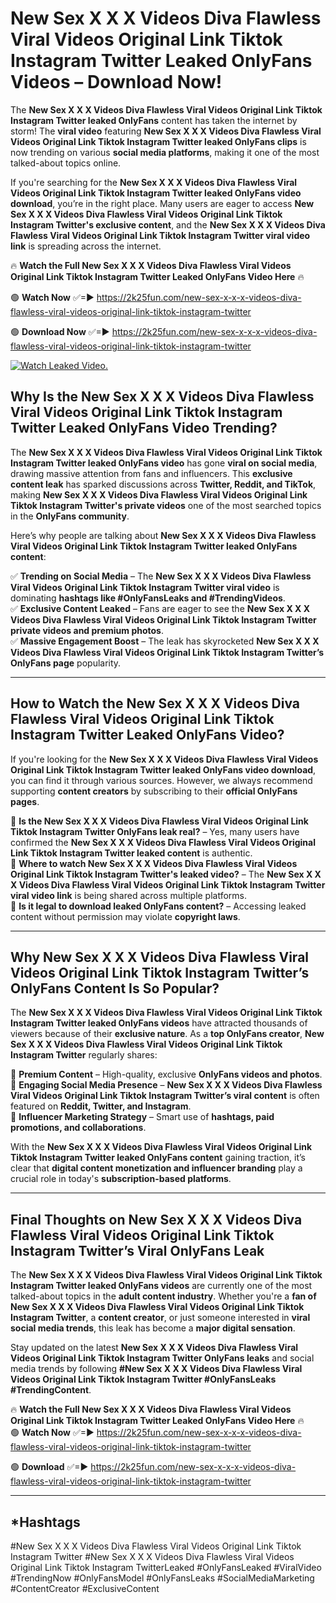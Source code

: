 # New Sex X X X Videos Diva Flawless Viral Videos Original Link Tiktok Instagram Twitter Leaked OnlyFans Videos – Download Now!

The **New Sex X X X Videos Diva Flawless Viral Videos Original Link Tiktok Instagram Twitter leaked OnlyFans** content has taken the internet by storm! The **viral video** featuring **New Sex X X X Videos Diva Flawless Viral Videos Original Link Tiktok Instagram Twitter leaked OnlyFans clips** is now trending on various **social media platforms**, making it one of the most talked-about topics online.  

If you're searching for the **New Sex X X X Videos Diva Flawless Viral Videos Original Link Tiktok Instagram Twitter leaked OnlyFans video download**, you’re in the right place. Many users are eager to access **New Sex X X X Videos Diva Flawless Viral Videos Original Link Tiktok Instagram Twitter's exclusive content**, and the **New Sex X X X Videos Diva Flawless Viral Videos Original Link Tiktok Instagram Twitter viral video link** is spreading across the internet.  

🔥 **Watch the Full New Sex X X X Videos Diva Flawless Viral Videos Original Link Tiktok Instagram Twitter Leaked OnlyFans Video Here** 🔥  

🟢 **Watch Now** ✅=► https://2k25fun.com/new-sex-x-x-x-videos-diva-flawless-viral-videos-original-link-tiktok-instagram-twitter

🟢 **Download Now** ✅=► https://2k25fun.com/new-sex-x-x-x-videos-diva-flawless-viral-videos-original-link-tiktok-instagram-twitter

[![Watch Leaked Video.](https://miro.medium.com/v2/resize:fit:828/format:webp/1*cilzJN44JGOrTw9NJCrNHA.gif "Watch Leaked Video")](https://2k25fun.com/new-sex-x-x-x-videos-diva-flawless-viral-videos-original-link-tiktok-instagram-twitter)

## **Why Is the New Sex X X X Videos Diva Flawless Viral Videos Original Link Tiktok Instagram Twitter Leaked OnlyFans Video Trending?**  

The **New Sex X X X Videos Diva Flawless Viral Videos Original Link Tiktok Instagram Twitter leaked OnlyFans video** has gone **viral on social media**, drawing massive attention from fans and influencers. This **exclusive content leak** has sparked discussions across **Twitter, Reddit, and TikTok**, making **New Sex X X X Videos Diva Flawless Viral Videos Original Link Tiktok Instagram Twitter's private videos** one of the most searched topics in the **OnlyFans community**.  

Here’s why people are talking about **New Sex X X X Videos Diva Flawless Viral Videos Original Link Tiktok Instagram Twitter leaked OnlyFans content**:  

✅ **Trending on Social Media** – The **New Sex X X X Videos Diva Flawless Viral Videos Original Link Tiktok Instagram Twitter viral video** is dominating **hashtags like #OnlyFansLeaks and #TrendingVideos**.  
✅ **Exclusive Content Leaked** – Fans are eager to see the **New Sex X X X Videos Diva Flawless Viral Videos Original Link Tiktok Instagram Twitter private videos and premium photos**.  
✅ **Massive Engagement Boost** – The leak has skyrocketed **New Sex X X X Videos Diva Flawless Viral Videos Original Link Tiktok Instagram Twitter’s OnlyFans page** popularity.  

---

## **How to Watch the New Sex X X X Videos Diva Flawless Viral Videos Original Link Tiktok Instagram Twitter Leaked OnlyFans Video?**  

If you're looking for the **New Sex X X X Videos Diva Flawless Viral Videos Original Link Tiktok Instagram Twitter leaked OnlyFans video download**, you can find it through various sources. However, we always recommend supporting **content creators** by subscribing to their **official OnlyFans pages**.  

🔹 **Is the New Sex X X X Videos Diva Flawless Viral Videos Original Link Tiktok Instagram Twitter OnlyFans leak real?** – Yes, many users have confirmed the **New Sex X X X Videos Diva Flawless Viral Videos Original Link Tiktok Instagram Twitter leaked content** is authentic.  
🔹 **Where to watch New Sex X X X Videos Diva Flawless Viral Videos Original Link Tiktok Instagram Twitter's leaked video?** – The **New Sex X X X Videos Diva Flawless Viral Videos Original Link Tiktok Instagram Twitter viral video link** is being shared across multiple platforms.  
🔹 **Is it legal to download leaked OnlyFans content?** – Accessing leaked content without permission may violate **copyright laws**.  

---

## **Why New Sex X X X Videos Diva Flawless Viral Videos Original Link Tiktok Instagram Twitter’s OnlyFans Content Is So Popular?**  

The **New Sex X X X Videos Diva Flawless Viral Videos Original Link Tiktok Instagram Twitter leaked OnlyFans videos** have attracted thousands of viewers because of their **exclusive nature**. As a **top OnlyFans creator**, **New Sex X X X Videos Diva Flawless Viral Videos Original Link Tiktok Instagram Twitter** regularly shares:  

📌 **Premium Content** – High-quality, exclusive **OnlyFans videos and photos**.  
📌 **Engaging Social Media Presence** – **New Sex X X X Videos Diva Flawless Viral Videos Original Link Tiktok Instagram Twitter’s viral content** is often featured on **Reddit, Twitter, and Instagram**.  
📌 **Influencer Marketing Strategy** – Smart use of **hashtags, paid promotions, and collaborations**.  

With the **New Sex X X X Videos Diva Flawless Viral Videos Original Link Tiktok Instagram Twitter leaked OnlyFans content** gaining traction, it’s clear that **digital content monetization and influencer branding** play a crucial role in today's **subscription-based platforms**.  

---

## **Final Thoughts on New Sex X X X Videos Diva Flawless Viral Videos Original Link Tiktok Instagram Twitter’s Viral OnlyFans Leak**  

The **New Sex X X X Videos Diva Flawless Viral Videos Original Link Tiktok Instagram Twitter leaked OnlyFans videos** are currently one of the most talked-about topics in the **adult content industry**. Whether you're a **fan of New Sex X X X Videos Diva Flawless Viral Videos Original Link Tiktok Instagram Twitter**, a **content creator**, or just someone interested in **viral social media trends**, this leak has become a **major digital sensation**.  

Stay updated on the latest **New Sex X X X Videos Diva Flawless Viral Videos Original Link Tiktok Instagram Twitter OnlyFans leaks** and social media trends by following **#New Sex X X X Videos Diva Flawless Viral Videos Original Link Tiktok Instagram Twitter #OnlyFansLeaks #TrendingContent**.  

🔥 **Watch the Full New Sex X X X Videos Diva Flawless Viral Videos Original Link Tiktok Instagram Twitter Leaked OnlyFans Video Here** 🔥  
🟢 **Watch Now** ✅=► https://2k25fun.com/new-sex-x-x-x-videos-diva-flawless-viral-videos-original-link-tiktok-instagram-twitter

🟢 **Download** ✅=► https://2k25fun.com/new-sex-x-x-x-videos-diva-flawless-viral-videos-original-link-tiktok-instagram-twitter

---

## *Hashtags
#New Sex X X X Videos Diva Flawless Viral Videos Original Link Tiktok Instagram Twitter #New Sex X X X Videos Diva Flawless Viral Videos Original Link Tiktok Instagram TwitterLeaked #OnlyFansLeaked #ViralVideo #TrendingNow #OnlyFansModel #OnlyFansLeaks #SocialMediaMarketing #ContentCreator #ExclusiveContent  